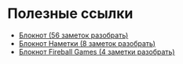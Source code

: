# Полезные ссылки

* [Блокнот (56 заметок разобрать)](https://www.evernote.com/client/web?login=true#/stack/Stack%3A%D0%A0%D0%B0%D0%B1%D0%BE%D1%82%D0%B0/c198886e-a88b-44cf-b99f-b53810d86730)
* [Блокнот Наметки (8 заметок разобрать)](https://www.evernote.com/client/web?login=true#/notebook/b6151c3c-c981-42b4-a07a-dbcaeb655cfd/note/ad9a8c3e-f913-45e0-9f14-ab3f51c5d2d7)
* [Блокнот Fireball Games (4 заметки разобрать)](https://www.evernote.com/client/web?login=true#/notebook/19acd5ed-00b1-48c9-b7f8-3073b67fcc5e/note/6c7f471b-108b-4ac5-8bda-6ba799fd6f1d)
